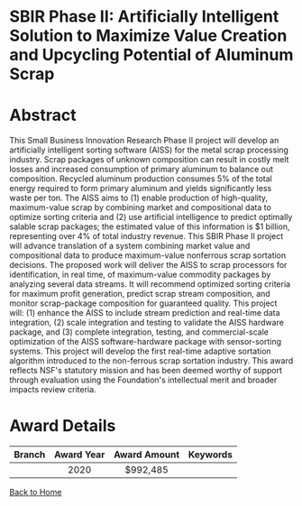 
SBIR Phase II: Artificially Intelligent Solution to Maximize Value Creation and Upcycling Potential of Aluminum Scrap
=====================================================================================================================

# Abstract


This Small Business Innovation Research Phase II project will develop an artificially intelligent sorting software (AISS) for the metal scrap processing industry. Scrap packages of unknown composition can result in costly melt losses and increased consumption of primary aluminum to balance out composition. Recycled aluminum production consumes 5% of the total energy required to form primary aluminum and yields significantly less waste per ton. The AISS aims to (1) enable production of high-quality, maximum-value scrap by combining market and compositional data to optimize sorting criteria and (2) use artificial intelligence to predict optimally salable scrap packages; the estimated value of this information is $1 billion, representing over 4% of total industry revenue. This SBIR Phase II project will advance translation of a system combining market value and compositional data to produce maximum-value nonferrous scrap sortation decisions. The proposed work will deliver the AISS to scrap processors for identification, in real time, of maximum-value commodity packages by analyzing several data streams. It will recommend optimized sorting criteria for maximum profit generation, predict scrap stream composition, and monitor scrap-package composition for guaranteed quality. This project will: (1) enhance the AISS to include stream prediction and real-time data integration, (2) scale integration and testing to validate the AISS hardware package, and (3) complete integration, testing, and commercial-scale optimization of the AISS software-hardware package with sensor-sorting systems. This project will develop the first real-time adaptive sortation algorithm introduced to the non-ferrous scrap sortation industry. This award reflects NSF's statutory mission and has been deemed worthy of support through evaluation using the Foundation's intellectual merit and broader impacts review criteria.  

# Award Details

|Branch|Award Year|Award Amount|Keywords|
| :---: | :---: | :---: | :---: |
||2020|$992,485||
  
  


[Back to Home](https://github.com/chrischow/dod_sbir_awards#654)